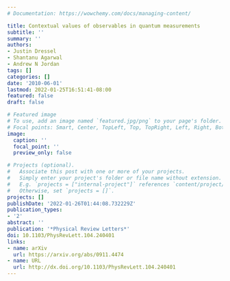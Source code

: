 ```yaml
---
# Documentation: https://wowchemy.com/docs/managing-content/

title: Contextual values of observables in quantum measurements
subtitle: ''
summary: ''
authors:
- Justin Dressel
- Shantanu Agarwal
- Andrew N Jordan
tags: []
categories: []
date: '2010-06-01'
lastmod: 2022-01-25T16:51:41-08:00
featured: false
draft: false

# Featured image
# To use, add an image named `featured.jpg/png` to your page's folder.
# Focal points: Smart, Center, TopLeft, Top, TopRight, Left, Right, BottomLeft, Bottom, BottomRight.
image:
  caption: ''
  focal_point: ''
  preview_only: false

# Projects (optional).
#   Associate this post with one or more of your projects.
#   Simply enter your project's folder or file name without extension.
#   E.g. `projects = ["internal-project"]` references `content/project/deep-learning/index.md`.
#   Otherwise, set `projects = []`.
projects: []
publishDate: '2022-01-26T01:44:08.732229Z'
publication_types:
- '2'
abstract: ''
publication: '*Physical Review Letters*'
doi: 10.1103/PhysRevLett.104.240401
links:
- name: arXiv
  url: https://arxiv.org/abs/0911.4474
- name: URL
  url: http://dx.doi.org/10.1103/PhysRevLett.104.240401
---
```

